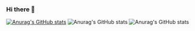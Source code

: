### Hi there 👋
[![Anurag's GitHub stats](https://github-readme-stats.vercel.app/api?username=lamngocgioi)](https://github.com/anuraghazra/github-readme-stats)
![Anurag's GitHub stats](https://github-readme-stats.vercel.app/api?username=lamngocgioi&show_icons=true)
![Anurag's GitHub stats](https://github-readme-stats.vercel.app/api?username=lamngocgioi&show_icons=true&theme=algolia)



<!--
**lamngocgioi/lamngocgioi** is a ✨ _special_ ✨ repository because its `README.md` (this file) appears on your GitHub profile.

Here are some ideas to get you started:

- 🔭 I’m currently working on ...
- 🌱 I’m currently learning ...
- 👯 I’m looking to collaborate on ...
- 🤔 I’m looking for help with ...
- 💬 Ask me about ...
- 📫 How to reach me: ...
- 😄 Pronouns: ...
- ⚡ Fun fact: ...
-->
